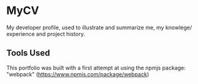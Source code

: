 # MyCV
My developer profile, used to illustrate and summarize me, my knowlege/ experience and project history.

## Tools Used
This portfolio was built with a first attempt at using the npmjs package: "webpack" (https://www.npmjs.com/package/webpack)
